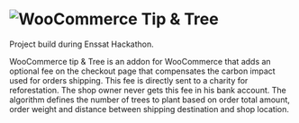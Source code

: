 # ![WooCommerce](http://woocommerce.com) Tip & Tree

Project build during Enssat Hackathon.

WooCommerce tip & Tree is an addon for WooCommerce that adds an optional fee on the checkout page that compensates the carbon impact used for orders shipping. This fee is directly sent to a charity for reforestation. The shop owner never gets this fee in his bank account. The algorithm defines the number of trees to plant based on order total amount, order weight and distance between shipping destination and shop location.
